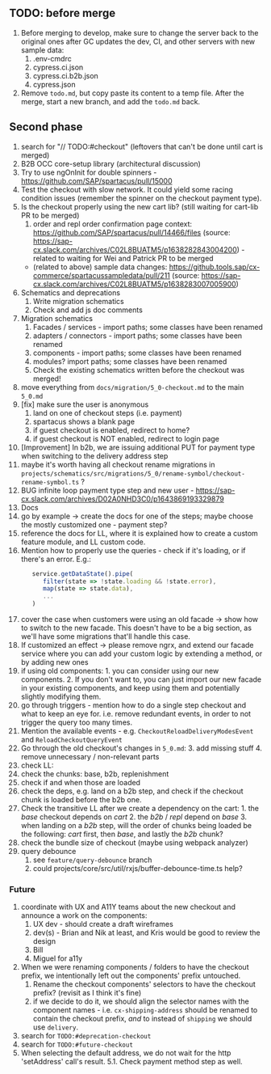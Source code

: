 ## TODO: before merge

1. Before merging to develop, make sure to change the server back to the original ones after GC updates the dev, CI, and other servers with new sample data:
   1. .env-cmdrc
   2. cypress.ci.json
   3. cypress.ci.b2b.json
   4. cypress.json
2. Remove `todo.md`, but copy paste its content to a temp file. After the merge, start a new branch, and add the `todo.md` back.

## Second phase

1. search for "// TODO:#checkout" (leftovers that can't be done until cart is merged)
2. B2B OCC core-setup library (architectural discussion)
3. Try to use ngOnInit for double spinners - https://github.com/SAP/spartacus/pull/15000
4. Test the checkout with slow network. It could yield some racing condition issues (remember the spinner on the checkout payment type).
5. Is the checkout properly using the new cart lib? (still waiting for cart-lib PR to be merged)
   1. order and repl order confirmation page context: https://github.com/SAP/spartacus/pull/14466/files (source: https://sap-cx.slack.com/archives/C02L8BUATM5/p1638282843004200) - related to waiting for Wei and Patrick PR to be merged 
   - (related to above) sample data changes: https://github.tools.sap/cx-commerce/spartacussampledata/pull/211 (source: https://sap-cx.slack.com/archives/C02L8BUATM5/p1638283007005900)
6. Schematics and deprecations
   1. Write migration schematics
   2. Check and add js doc comments
7. Migration schematics
   1. Facades / services - import paths; some classes have been renamed
   2. adapters / connectors - import paths; some classes have been renamed
   3. components - import paths; some classes have been renamed
   4. modules? import paths; some classes have been renamed
   5. Check the existing schematics written before the checkout was merged!
8. move everything from `docs/migration/5_0-checkout.md` to the main `5_0.md`
9. [fix] make sure the user is anonymous
   1. land on one of checkout steps (i.e. payment)
   2. spartacus shows a blank page
   3. if guest checkout is enabled, redirect to home?
   4. if guest checkout is NOT enabled, redirect to login page
10. [Improvement] In b2b, we are issuing additional PUT for payment type when switching to the delivery address step
11. maybe it's worth having all checkout rename migrations in `projects/schematics/src/migrations/5_0/rename-symbol/checkout-rename-symbol.ts` ?
12. BUG infinite loop payment type step and new user - https://sap-cx.slack.com/archives/D02A0NHD3C0/p1643869193329879
13. Docs
   5. go by example -> create the docs for one of the steps; maybe choose the mostly customized one - payment step?
   6. reference the docs for LL, where it is explained how to create a custom feature module, and LL custom code.
   7. Mention how to properly use the queries - check if it's loading, or if there's an error. E.g.:
      ```ts
         service.getDataState().pipe(
            filter(state => !state.loading && !state.error),
            map(state => state.data),
            ...
         )
      ```
   8. cover the case when customers were using an old facade -> show how to switch to the new facade. This doesn't have to be a big section, as we'll have some migrations that'll handle this case.
   9.  If customized an effect -> please remove ngrx, and extend our facade service where you can add your custom logic by extending a method, or by adding new ones
   10. if using old components:
      1. you can consider using our new components. 
      2. If you don't want to, you can just import our new facade in your existing components, and keep using them and potentially slightly modifying them.
   11. go through triggers - mention how to do a single step checkout and what to keep an eye for. i.e. remove redundant events, in order to not trigger the query too many times.
   12. Mention the available events - e.g. `CheckoutReloadDeliveryModesEvent` and `ReloadCheckoutQueryEvent`
   13. Go through the old checkout's changes in `5_0.md`:
      3. add missing stuff
      4. remove unnecessary / non-relevant parts
14. check LL:
   14. check the chunks: base, b2b, replenishment
   15. check if and when those are loaded
   16. check the deps, e.g. land on a b2b step, and check if the checkout chunk is loaded before the b2b one.
   17. Check the transitive LL after we create a dependency on the cart:
      1. the _base_ checkout depends on _cart_
      2. the _b2b_ / _repl_ depend on _base_
      3. when landing on a _b2b_ step, will the order of chunks being loaded be the following: _cart_ first, then _base_, and lastly the _b2b_ chunk?
15.  check the bundle size of checkout (maybe using webpack analyzer)
16. query debounce
    1.  see `feature/query-debounce` branch
    2.  could projects/core/src/util/rxjs/buffer-debounce-time.ts help?

### Future

1. coordinate with UX and A11Y teams about the new checkout and announce a work on the components:
   1. UX dev - should create a draft wireframes
   2. dev(s) - Brian and Nik at least, and Kris would be good to review the design
   3. Bill
   4. Miguel for a11y
2. When we were renaming components / folders to have the checkout prefix, we intentionally left out the components' prefix untouched.
   1. Rename the checkout components' selectors to have the checkout prefix? (revisit as I think it's fine)
   2. if we decide to do it, we should align the selector names with the component names - i.e. `cx-shipping-address` should be renamed to contain the checkout prefix, _and_ to instead of `shipping` we should use `delivery`.
3. search for `TODO:#deprecation-checkout`
4. search for `TODO:#future-checkout`
5. When selecting the default address, we do not wait for the http 'setAddress' call's result.
   5.1. Check payment method step as well.
